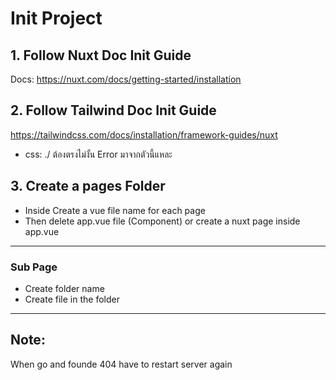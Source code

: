 # Init Project

## 1. Follow Nuxt Doc Init Guide
Docs: https://nuxt.com/docs/getting-started/installation 

## 2. Follow Tailwind Doc Init Guide
https://tailwindcss.com/docs/installation/framework-guides/nuxt 
- css: ./ ต้องตรงไม่งั้น Error มาจากตัวนี้แหละ

## 3. Create a pages Folder 
- Inside Create a vue file name for each page 
- Then delete app.vue file (Component) or create a nuxt page inside app.vue

-------------------------------------------------------------
### Sub Page 
- Create folder name  
- Create file in the folder
-------------------------------------------------------------


## Note:
When go and founde 404 have to restart server again 

